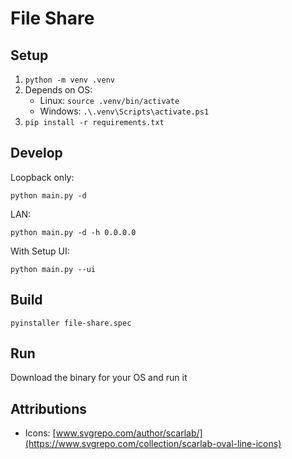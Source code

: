 # File Share

## Setup

1. `python -m venv .venv`
2. Depends on OS:
   - Linux: `source .venv/bin/activate`
   - Windows: `.\.venv\Scripts\activate.ps1`
3. `pip install -r requirements.txt`

## Develop

Loopback only:

`python main.py -d`

LAN:

`python main.py -d -h 0.0.0.0`

With Setup UI:

`python main.py --ui`

## Build

`pyinstaller file-share.spec`

## Run

Download the binary for your OS and run it

## Attributions

- Icons: [www.svgrepo.com/author/scarlab/](https://www.svgrepo.com/collection/scarlab-oval-line-icons)

